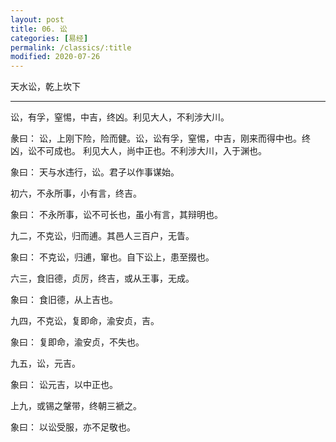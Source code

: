 ```yaml
---
layout: post
title: 06. 讼
categories: [易经]
permalink: /classics/:title
modified: 2020-07-26
---
```


天水讼，乾上坎下

---

讼，有孚，窒惕，中吉，终凶。利见大人，不利涉大川。

彖曰： 讼，上刚下险，险而健。讼，讼有孚，窒惕，中吉，刚来而得中也。终凶，讼不可成也。
利见大人，尚中正也。不利涉大川，入于渊也。

象曰： 天与水违行，讼。君子以作事谋始。

初六，不永所事，小有言，终吉。

象曰： 不永所事，讼不可长也，虽小有言，其辩明也。

九二，不克讼，归而逋。其邑人三百户，无眚。

象曰： 不克讼，归逋，窜也。自下讼上，患至掇也。

六三，食旧德，贞厉，终吉，或从王事，无成。

象曰： 食旧德，从上吉也。

九四，不克讼，复即命，渝安贞，吉。

象曰： 复即命，渝安贞，不失也。

九五，讼，元吉。

象曰： 讼元吉，以中正也。

上九，或锡之鞶带，终朝三褫之。

象曰： 以讼受服，亦不足敬也。